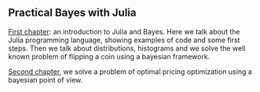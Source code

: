 ## Practical Bayes with Julia

[First chapter](https://lambdaclass.com/practical_bayes_with_julia/introduction/intro.jl.html): an introduction to Julia and Bayes.
 Here we talk about the Julia programming language, showing examples of code and some first steps. Then we talk about distributions, histograms and we solve the well known problem of flipping a coin using a bayesian framework.

[Second chapter](https://lambdaclass.com/practical_bayes_with_julia/optimal_pricing/optimal-pricing-chapter.jl.html), we solve a problem of optimal pricing optimization using a bayesian point of view.

